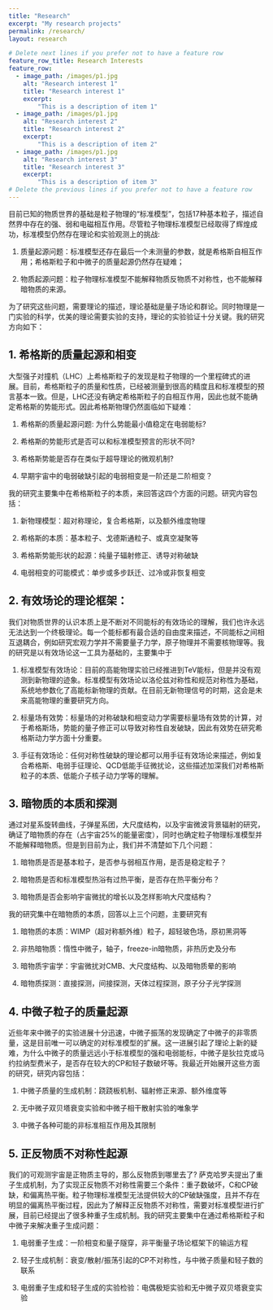 ```yaml
---
title: "Research"
excerpt: "My research projects"
permalink: /research/
layout: research

# Delete next lines if you prefer not to have a feature row
feature_row_title: Research Interests
feature_row:
  - image_path: /images/p1.jpg
    alt: "Research interest 1"
    title: "Research interest 1"
    excerpt:
        "This is a description of item 1"
  - image_path: /images/p1.jpg
    alt: "Research interest 2"
    title: "Research interest 2"
    excerpt:
        "This is a description of item 2"
  - image_path: /images/p1.jpg
    alt: "Research interest 3"
    title: "Research interest 3"
    excerpt:
        "This is a description of item 3"
# Delete the previous lines if you prefer not to have a feature row
---
```


目前已知的物质世界的基础是粒子物理的“标准模型”，包括17种基本粒子，描述自然界中存在的强、弱和电磁相互作用。尽管粒子物理标准模型已经取得了辉煌成功，标准模型仍然存在理论和实验观测上的挑战:

1. 质量起源问题：标准模型还存在最后一个未测量的参数，就是希格斯自相互作用；希格斯粒子和中微子的质量起源仍然存在疑难；

2. 物质起源问题：粒子物理标准模型不能解释物质反物质不对称性，也不能解释暗物质的来源。

为了研究这些问题，需要理论的描述，理论基础是量子场论和群论。同时物理是一门实验的科学，优美的理论需要实验的支持，理论的实验验证十分关键。我的研究方向如下：

## 1. 希格斯的质量起源和相变

大型强子对撞机（LHC）上希格斯粒子的发现是粒子物理的一个里程碑式的进展。目前，希格斯粒子的质量和性质，已经被测量到很高的精度且和标准模型的预言基本一致。但是，LHC还没有确定希格斯粒子的自相互作用，因此也就不能确定希格斯的势能形式。因此希格斯物理仍然面临如下疑难：

1. 希格斯的质量起源问题: 为什么势能最小值稳定在电弱能标? 

2. 希格斯的势能形式是否可以和标准模型预言的形状不同?

3. 希格斯势能是否存在类似于超导理论的微观机制?

4. 早期宇宙中的电弱破缺引起的电弱相变是一阶还是二阶相变？

我的研究主要集中在希格斯粒子的本质，来回答这四个方面的问题。研究内容包括：

1. 新物理模型：超对称理论，复合希格斯，以及额外维度物理

2. 希格斯的本质：基本粒子、戈德斯通粒子、或真空凝聚等

3. 希格斯势能形状的起源：纯量子辐射修正、诱导对称破缺

4. 电弱相变的可能模式：单步或多步跃迁、过冷或非恢复相变

## 2. 有效场论的理论框架：

我们对物质世界的认识本质上是不断对不同能标的有效场论的理解，我们也许永远无法达到一个终极理论。每一个能标都有最合适的自由度来描述，不同能标之间相互退耦合，例如研究宏观力学并不需要量子力学，原子物理并不需要核物理等。我的研究是以有效场论这一工具为基础的，主要集中于

1. 标准模型有效场论：目前的高能物理实验已经推进到TeV能标，但是并没有观测到新物理的迹象。标准模型有效场论以洛伦兹对称性和规范对称性为基础，系统地参数化了高能标新物理的贡献。在目前无新物理信号的时期，这会是未来高能物理的重要研究方向。

2. 标量场有效势：标量场的对称破缺和相变动力学需要标量场有效势的计算，对于希格斯场，势能的量子修正可以导致对称性自发破缺，因此有效势在研究希格斯动力学方面十分重要。

3. 手征有效场论：任何对称性破缺的理论都可以用手征有效场论来描述，例如复合希格斯、电弱手征理论、QCD低能手征微扰论，这些描述加深我们对希格斯粒子的本质、低能介子核子动力学等的理解。

## 3. 暗物质的本质和探测 

通过对星系旋转曲线，子弹星系团，大尺度结构，以及宇宙微波背景辐射的研究，确证了暗物质的存在（占宇宙25%的能量密度），同时也确定粒子物理标准模型并不能解释暗物质。但是到目前为止，我们并不清楚如下几个问题：

1. 暗物质是否是基本粒子，是否参与弱相互作用，是否是稳定粒子？

2. 暗物质是否和标准模型热浴有过热平衡，是否存在热平衡分布？

3. 暗物质是否会影响宇宙微扰的增长以及怎样影响大尺度结构？

我的研究集中在暗物质的本质，回答以上三个问题，主要研究有

1. 暗物质的本质：WIMP（超对称额外维）粒子，超轻玻色场，原初黑洞等

2. 非热暗物质：惰性中微子，轴子，freeze-in暗物质，非热历史及分布

3. 暗物质宇宙学：宇宙微扰对CMB、大尺度结构、以及暗物质晕的影响

4. 暗物质探测：直接探测，间接探测，天体过程探测，原子分子光学探测

## 4. 中微子粒子的质量起源

近些年来中微子的实验进展十分迅速，中微子振荡的发现确定了中微子的非零质量，这是目前唯一可以确定的对标准模型的扩展。这一进展引起了理论上新的疑难，为什么中微子的质量远远小于标准模型的强和电弱能标，中微子是狄拉克或马约拉纳型费米子，是否存在较大的CP和轻子数破坏等。我最近开始展开这些方面的研究，研究内容包括：

1. 中微子质量的生成机制：跷跷板机制、辐射修正来源、额外维度等

2. 无中微子双贝塔衰变实验和中微子相干散射实验的唯象学

3. 中微子各种可能的非标准相互作用及其限制

## 5. 正反物质不对称性起源

我们的可观测宇宙是正物质主导的，那么反物质到哪里去了? 萨克哈罗夫提出了重子生成机制，为了实现正反物质不对称性需要三个条件：重子数破坏，C和CP破缺，和偏离热平衡。粒子物理标准模型无法提供较大的CP破缺强度，且并不存在明显的偏离热平衡过程，因此为了解释正反物质不对称性，需要对标准模型进行扩展，目前已经提出了很多种重子生成机制。我的研究主要集中在通过希格斯粒子和中微子来解决重子生成问题：

1. 电弱重子生成：一阶相变和量子隧穿，非平衡量子场论框架下的输运方程

2. 轻子生成机制：衰变/散射/振荡引起的CP不对称性，与中微子质量和轻子数的联系

3. 电弱重子生成和轻子生成的实验检验：电偶极矩实验和无中微子双贝塔衰变实验


<!-- Delete next line if you prefer not to have a feature row. -->
<!--{% if page.feature_row %}-->
<!--  {% include feature_row %} -->
<!-- {% endif %} -->
<!-- Delete previous lines if you prefer not to have a feature row. -->
